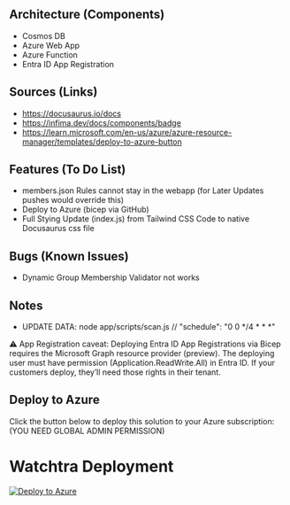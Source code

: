 ## Architecture (Components)
- Cosmos DB
- Azure Web App
- Azure Function
- Entra ID App Registration

## Sources (Links)
- https://docusaurus.io/docs
- https://infima.dev/docs/components/badge
- https://learn.microsoft.com/en-us/azure/azure-resource-manager/templates/deploy-to-azure-button

## Features (To Do List)
- members.json Rules cannot stay in the webapp (for Later Updates pushes would override this)
- Deploy to Azure (bicep via GitHub)
- Full Stying Update (index.js) from Tailwind CSS Code to native Docusaurus css file

## Bugs (Known Issues)
- Dynamic Group Membership Validator not works

## Notes

- UPDATE DATA: node app/scripts/scan.js 
      // "schedule": "0 0 */4 * * *"


⚠️ App Registration caveat:
Deploying Entra ID App Registrations via Bicep requires the Microsoft Graph resource provider (preview). The deploying user must have permission (Application.ReadWrite.All) in Entra ID. If your customers deploy, they’ll need those rights in their tenant.

## Deploy to Azure

Click the button below to deploy this solution to your Azure subscription: (YOU NEED GLOBAL ADMIN PERMISSION)

# Watchtra Deployment

[![Deploy to Azure](https://aka.ms/deploytoazurebutton)](https://portal.azure.com/#create/Microsoft.Template/uri/https%3A%2F%2Fraw.githubusercontent.com%2Fnicowyss%2Fwatchtra%2Fmain%2Fdeployment%2Fazuredeploy.json)



